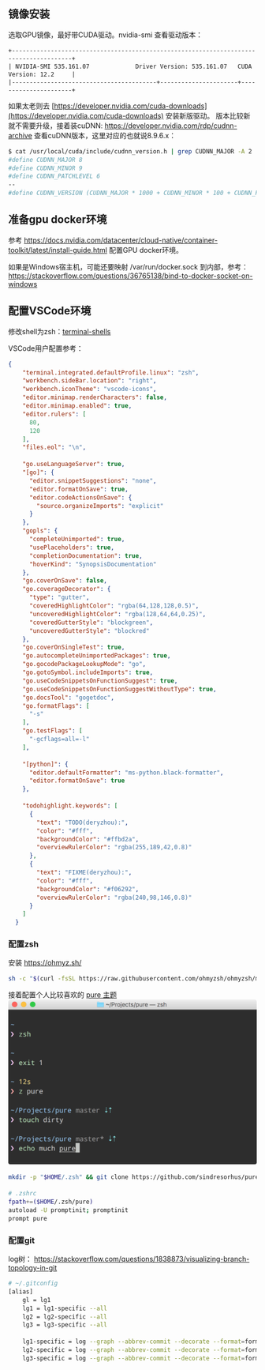 ## 镜像安装

选取GPU镜像，最好带CUDA驱动。nvidia-smi 查看驱动版本：
```
+---------------------------------------------------------------------------------------+
| NVIDIA-SMI 535.161.07             Driver Version: 535.161.07   CUDA Version: 12.2     |
|-----------------------------------------+----------------------+----------------------+
```

如果太老则去 [https://developer.nvidia.com/cuda-downloads](https://developer.nvidia.com/cuda-downloads) 安装新版驱动。
版本比较新就不需要升级，接着装cuDNN: https://developer.nvidia.com/rdp/cudnn-archive
查看cuDNN版本，这里对应的也就说8.9.6.x：
```bash
$ cat /usr/local/cuda/include/cudnn_version.h | grep CUDNN_MAJOR -A 2
#define CUDNN_MAJOR 8
#define CUDNN_MINOR 9
#define CUDNN_PATCHLEVEL 6
--
#define CUDNN_VERSION (CUDNN_MAJOR * 1000 + CUDNN_MINOR * 100 + CUDNN_PATCHLEVEL)
```

## 准备gpu docker环境

参考 https://docs.nvidia.com/datacenter/cloud-native/container-toolkit/latest/install-guide.html 配置GPU docker环境。

如果是Windows宿主机，可能还要映射 /var/run/docker.sock 到内部，参考：
https://stackoverflow.com/questions/36765138/bind-to-docker-socket-on-windows


## 配置VSCode环境

修改shell为zsh：[terminal-shells](https://code.visualstudio.com/docs/terminal/basics#_terminal-shells)

VSCode用户配置参考：
```json
{
	"terminal.integrated.defaultProfile.linux": "zsh",
    "workbench.sideBar.location": "right",
    "workbench.iconTheme": "vscode-icons",
    "editor.minimap.renderCharacters": false,
    "editor.minimap.enabled": true,
    "editor.rulers": [
      80,
      120
    ],
    "files.eol": "\n",

    "go.useLanguageServer": true,
    "[go]": {
      "editor.snippetSuggestions": "none",
      "editor.formatOnSave": true,
      "editor.codeActionsOnSave": {
        "source.organizeImports": "explicit"
      }
    },
    "gopls": {
      "completeUnimported": true,
      "usePlaceholders": true,
      "completionDocumentation": true,
      "hoverKind": "SynopsisDocumentation"
    },
    "go.coverOnSave": false,
    "go.coverageDecorator": {
      "type": "gutter",
      "coveredHighlightColor": "rgba(64,128,128,0.5)",
      "uncoveredHighlightColor": "rgba(128,64,64,0.25)",
      "coveredGutterStyle": "blockgreen",
      "uncoveredGutterStyle": "blockred"
    },
    "go.coverOnSingleTest": true,
    "go.autocompleteUnimportedPackages": true,
    "go.gocodePackageLookupMode": "go",
    "go.gotoSymbol.includeImports": true,
    "go.useCodeSnippetsOnFunctionSuggest": true,
    "go.useCodeSnippetsOnFunctionSuggestWithoutType": true,
    "go.docsTool": "gogetdoc",
    "go.formatFlags": [
      "-s"
    ],
    "go.testFlags": [
      "-gcflags=all=-l"
    ],

    "[python]": {
      "editor.defaultFormatter": "ms-python.black-formatter",
      "editor.formatOnSave": true
    },

    "todohighlight.keywords": [
      {
        "text": "TODO(deryzhou):",
        "color": "#fff",
        "backgroundColor": "#ffbd2a",
        "overviewRulerColor": "rgba(255,189,42,0.8)"
      },
      {
        "text": "FIXME(deryzhou):",
        "color": "#fff",
        "backgroundColor": "#f06292",
        "overviewRulerColor": "rgba(240,98,146,0.8)"
      }
    ]
  }
```

### 配置zsh

安装 https://ohmyz.sh/
```bash
sh -c "$(curl -fsSL https://raw.githubusercontent.com/ohmyzsh/ohmyzsh/master/tools/install.sh)"
```

接着配置个人比较喜欢的 [pure 主题](https://github.com/sindresorhus/pure)
![pure](https://raw.githubusercontent.com/sindresorhus/pure/main/screenshot.png)
```bash
mkdir -p "$HOME/.zsh" && git clone https://github.com/sindresorhus/pure.git "$HOME/.zsh/pure"

# .zshrc
fpath+=($HOME/.zsh/pure)
autoload -U promptinit; promptinit
prompt pure
```

### 配置git

log树： https://stackoverflow.com/questions/1838873/visualizing-branch-topology-in-git
```bash
# ~/.gitconfig
[alias]
    gl = lg1
    lg1 = lg1-specific --all
    lg2 = lg2-specific --all
    lg3 = lg3-specific --all

    lg1-specific = log --graph --abbrev-commit --decorate --format=format:'%C(bold blue)%h%C(reset) - %C(bold green)(%ar)%C(reset) %C(white)%s%C(reset) %C(dim white)- %an%C(reset)%C(auto)%d%C(reset)'
    lg2-specific = log --graph --abbrev-commit --decorate --format=format:'%C(bold blue)%h%C(reset) - %C(bold cyan)%aD%C(reset) %C(bold green)(%ar)%C(reset)%C(auto)%d%C(reset)%n''          %C(white)%s%C(reset) %C(dim white)- %an%C(reset)'
    lg3-specific = log --graph --abbrev-commit --decorate --format=format:'%C(bold blue)%h%C(reset) - %C(bold cyan)%aD%C(reset) %C(bold green)(%ar)%C(reset) %C(bold cyan)(committed: %cD)%C(reset) %C(auto)%d%C(reset)%n''          %C(white)%s%C(reset)%n''          %C(dim white)- %an <%ae> %C(reset) %C(dim white)(committer: %cn <%ce>)%C(reset)'
```
